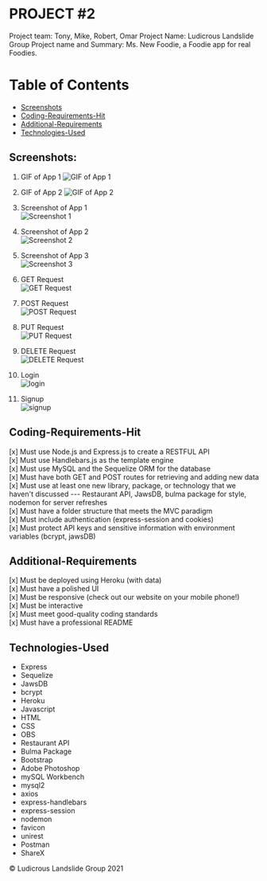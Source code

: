 # PROJECT #2

Project team: Tony, Mike, Robert, Omar
Project Name: Ludicrous Landslide Group
Project name and Summary: Ms. New Foodie, a Foodie app for real Foodies.


# Table of Contents

- [Screenshots](#screenshots)
- [Coding-Requirements-Hit](#Coding-Requirements-Hit)
- [Additional-Requirements](#Additional-Requirements)
- [Technologies-Used](#Technologies-Used)


## Screenshots:

1. GIF of App 1
   ![GIF of App 1](./public/images/app1.gif)

2. GIF of App 2
   ![GIF of App 2](./public/images/app2.gif)

3. Screenshot of App 1
   <br>
   ![Screenshot 1](./public/images/screenshot1.jpg)

4. Screenshot of App 2
   <br>
   ![Screenshot 2](./public/images/screenshot2.jpg)

5. Screenshot of App 3
   <br>
   ![Screenshot 3](./public/images/screenshot3.jpg)

6. GET Request
   <br>
   ![GET Request](./public/images/getRequest.gif)

7. POST Request
   <br>
   ![POST Request](./public/images/postRequest.gif)

8. PUT Request
   <br>
   ![PUT Request](./public/images/putRequest.gif)

9. DELETE Request
   <br>
   ![DELETE Request](./public/images/deleteRequest.gif)

10. Login
    <br>
    ![login](./public/images/login.jpg)

11. Signup
    <br>
    ![signup](./public/images/signup.jpg)

## Coding-Requirements-Hit

[x] Must use Node.js and Express.js to create a RESTFUL API <br>
[x] Must use Handlebars.js as the template engine <br>
[x] Must use MySQL and the Sequelize ORM for the database <br>
[x] Must have both GET and POST routes for retrieving and adding new data <br>
[x] Must use at least one new library, package, or technology that we haven't discussed --- Restaurant API, JawsDB, bulma package for style, nodemon for server refreshes <br>
[x] Must have a folder structure that meets the MVC paradigm <br>
[x] Must include authentication (express-session and cookies) <br>
[x] Must protect API keys and sensitive information with environment variables (bcrypt, jawsDB) <br>

## Additional-Requirements

[x] Must be deployed using Heroku (with data) <br>
[x] Must have a polished UI <br>
[x] Must be responsive (check out our website on your mobile phone!) <br>
[x] Must be interactive <br>
[x] Must meet good-quality coding standards <br>
[x] Must have a professional README

## Technologies-Used

- Express
- Sequelize
- JawsDB
- bcrypt
- Heroku
- Javascript
- HTML
- CSS
- OBS
- Restaurant API
- Bulma Package
- Bootstrap
- Adobe Photoshop
- mySQL Workbench
- mysql2
- axios
- express-handlebars
- express-session
- nodemon
- favicon
- unirest
- Postman
- ShareX

© Ludicrous Landslide Group 2021
